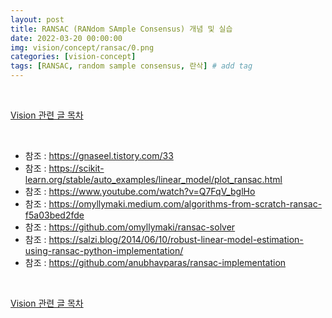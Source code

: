 ```yaml
---
layout: post
title: RANSAC (RANdom SAmple Consensus) 개념 및 실습
date: 2022-03-20 00:00:00
img: vision/concept/ransac/0.png
categories: [vision-concept] 
tags: [RANSAC, random sample consensus, 란삭] # add tag
---
```


<br>

[Vision 관련 글 목차](https://gaussian37.github.io/vision-concept-table/)

<br>

- 참조 : https://gnaseel.tistory.com/33
- 참조 : https://scikit-learn.org/stable/auto_examples/linear_model/plot_ransac.html
- 참조 : https://www.youtube.com/watch?v=Q7FqV_bglHo
- 참조 : https://omyllymaki.medium.com/algorithms-from-scratch-ransac-f5a03bed2fde
- 참조 : https://github.com/omyllymaki/ransac-solver
- 참조 : https://salzi.blog/2014/06/10/robust-linear-model-estimation-using-ransac-python-implementation/
- 참조 : https://github.com/anubhavparas/ransac-implementation



<br>

[Vision 관련 글 목차](https://gaussian37.github.io/vision-concept-table/)

<br>

